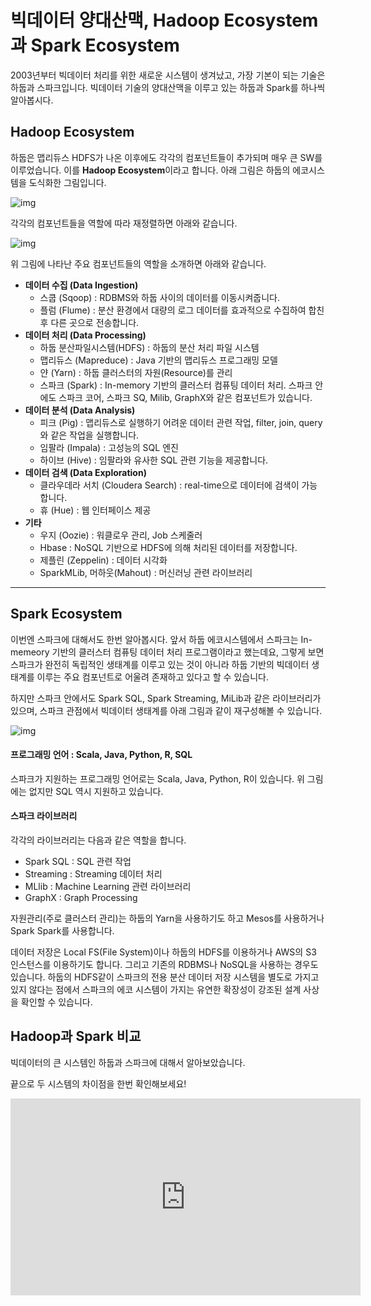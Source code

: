 # 빅데이터 양대산맥, Hadoop Ecosystem과 Spark Ecosystem

2003년부터 빅데이터 처리를 위한 새로운 시스템이 생겨났고, 가장 기본이 되는 기술은 하둡과 스파크입니다. 빅데이터 기술의 양대산맥을 이루고 있는 하둡과 Spark를 하나씩 알아봅시다.

## Hadoop Ecosystem

하둡은 맵리듀스 HDFS가 나온 이후에도 각각의 컴포넌트들이 추가되며 매우 큰 SW를 이루었습니다. 이를 **Hadoop Ecosystem**이라고 합니다. 아래 그림은 하둡의 에코시스템을 도식화한 그림입니다.

![img](https://aiffelstaticprd.blob.core.windows.net/media/images/F-39-6.max-800x600.png)

각각의 컴포넌트들을 역할에 따라 재정렬하면 아래와 같습니다.

![img](https://aiffelstaticprd.blob.core.windows.net/media/images/F-39-7.max-800x600.png)

위 그림에 나타난 주요 컴포넌트들의 역할을 소개하면 아래와 같습니다.

- **데이터 수집 (Data Ingestion)**
    - 스쿱 (Sqoop) : RDBMS와 하둡 사이의 데이터를 이동시켜줍니다.
    - 플럼 (Flume) : 분산 환경에서 대량의 로그 데이터를 효과적으로 수집하여 합친 후 다른 곳으로 전송합니다.
- **데이터 처리 (Data Processing)**
    - 하둡 분산파일시스템(HDFS) : 하둡의 분산 처리 파일 시스템
    - 맵리듀스 (Mapreduce) : Java 기반의 맵리듀스 프로그래밍 모델
    - 얀 (Yarn) : 하둡 클러스터의 자원(Resource)를 관리
    - 스파크 (Spark) : In-memory 기반의 클러스터 컴퓨팅 데이터 처리. 스파크 안에도 스파크 코어, 스파크 SQ, Milib, GraphX와 같은 컴포넌트가 있습니다.
- **데이터 분석 (Data Analysis)**
    - 피크 (Pig) : 맵리듀스로 실행하기 어려운 데이터 관련 작업, filter, join, query와 같은 작업을 실행합니다.
    - 임팔라 (Impala) : 고성능의 SQL 엔진
    - 하이브 (Hive) : 임팔라와 유사한 SQL 관련 기능을 제공합니다.
- **데이터 검색 (Data Exploration)**
    - 클라우데라 서치 (Cloudera Search) : real-time으로 데이터에 검색이 가능합니다.
    - 휴 (Hue) : 웹 인터페이스 제공
- **기타**
    - 우지 (Oozie) : 워클로우 관리, Job 스케줄러
    - Hbase : NoSQL 기반으로 HDFS에 의해 처리된 데이터를 저장합니다.
    - 제플린 (Zeppelin) : 데이터 시각화
    - SparkMLib, 머하웃(Mahout) : 머신러닝 관련 라이브러리


--- 

## Spark Ecosystem

이번엔 스파크에 대해서도 한번 알아봅시다. 앞서 하둡 에코시스템에서 스파크는 In-memeory 기반의 클러스터 컴퓨팅 데이터 처리 프로그램이라고 했는데요, 그렇게 보면 스파크가 완전히 독립적인 생태계를 이루고 있는 것이 아니라 하둡 기반의 빅데이터 생태계를 이루는 주요 컴포넌트로 어울려 존재하고 있다고 할 수 있습니다.

하지만 스파크 안에서도 Spark SQL, Spark Streaming, MiLib과 같은 라이브러리가 있으며, 스파크 관점에서 빅데이터 생태계를 아래 그림과 같이 재구성해볼 수 있습니다.

![img](https://aiffelstaticprd.blob.core.windows.net/media/images/F-39-8.max-800x600.png)


#### 프로그래밍 언어 : Scala, Java, Python, R, SQL

스파크가 지원하는 프로그래밍 언어로는 Scala, Java, Python, R이 있습니다. 위 그림에는 없지만 SQL 역시 지원하고 있습니다.

#### 스파크 라이브러리

각각의 라이브러리는 다음과 같은 역할을 합니다.

- Spark SQL : SQL 관련 작업
- Streaming : Streaming 데이터 처리
- MLlib : Machine Learning 관련 라이브러리
- GraphX : Graph Processing

자원관리(주로 클러스터 관리)는 하둡의 Yarn을 사용하기도 하고 Mesos를 사용하거나 Spark Spark를 사용합니다.

데이터 저장은 Local FS(File System)이나 하둡의 HDFS를 이용하거나 AWS의 S3 인스턴스를 이용하기도 합니다. 그리고 기존의 RDBMS나 NoSQL을 사용하는 경우도 있습니다. 하둡의 HDFS같이 스파크의 전용 분산 데이터 저장 시스템을 별도로 가지고 있지 않다는 점에서 스파크의 에코 시스템이 가지는 유연한 확장성이 강조된 설계 사상을 확인할 수 있습니다. 


## Hadoop과 Spark 비교

빅데이터의 큰 시스템인 하둡과 스파크에 대해서 알아보았습니다.

끝으로 두 시스템의 차이점을 한번 확인해보세요!

<iframe width="560" height="315" src="https://www.youtube.com/embed/xDpvyu0w0C8" frameborder="0" allow="accelerometer; autoplay; clipboard-write; encrypted-media; gyroscope; picture-in-picture" allowfullscreen></iframe>

